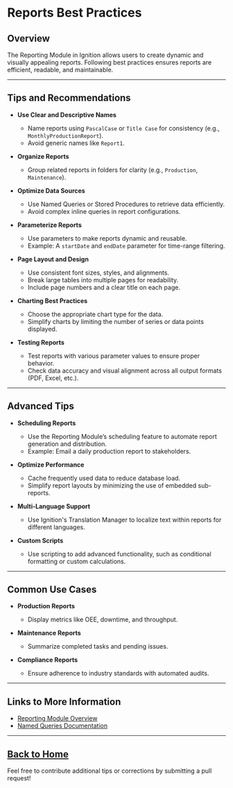 # Reports Best Practices

## Overview
The Reporting Module in Ignition allows users to create dynamic and visually appealing reports. Following best practices ensures reports are efficient, readable, and maintainable.

---

## Tips and Recommendations

- **Use Clear and Descriptive Names**
  - Name reports using `PascalCase` or `Title Case` for consistency (e.g., `MonthlyProductionReport`).
  - Avoid generic names like `Report1`.

- **Organize Reports**
  - Group related reports in folders for clarity (e.g., `Production`, `Maintenance`).

- **Optimize Data Sources**
  - Use Named Queries or Stored Procedures to retrieve data efficiently.
  - Avoid complex inline queries in report configurations.

- **Parameterize Reports**
  - Use parameters to make reports dynamic and reusable.
  - Example: A `startDate` and `endDate` parameter for time-range filtering.

- **Page Layout and Design**
  - Use consistent font sizes, styles, and alignments.
  - Break large tables into multiple pages for readability.
  - Include page numbers and a clear title on each page.

- **Charting Best Practices**
  - Choose the appropriate chart type for the data.
  - Simplify charts by limiting the number of series or data points displayed.

- **Testing Reports**
  - Test reports with various parameter values to ensure proper behavior.
  - Check data accuracy and visual alignment across all output formats (PDF, Excel, etc.).

---

## Advanced Tips

- **Scheduling Reports**
  - Use the Reporting Module’s scheduling feature to automate report generation and distribution.
  - Example: Email a daily production report to stakeholders.

- **Optimize Performance**
  - Cache frequently used data to reduce database load.
  - Simplify report layouts by minimizing the use of embedded sub-reports.

- **Multi-Language Support**
  - Use Ignition's Translation Manager to localize text within reports for different languages.

- **Custom Scripts**
  - Use scripting to add advanced functionality, such as conditional formatting or custom calculations.

---

## Common Use Cases

- **Production Reports**
  - Display metrics like OEE, downtime, and throughput.

- **Maintenance Reports**
  - Summarize completed tasks and pending issues.

- **Compliance Reports**
  - Ensure adherence to industry standards with automated audits.

---

## Links to More Information
- [Reporting Module Overview](https://docs.inductiveautomation.com/display/DOC81/Reporting+Module)
- [Named Queries Documentation](https://docs.inductiveautomation.com/display/DOC81/Named+Queries)

---
[Back to Home](../README.md)
---

Feel free to contribute additional tips or corrections by submitting a pull request!
